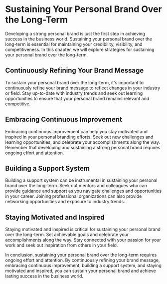 Sustaining Your Personal Brand Over the Long-Term
============================================================================================

Developing a strong personal brand is just the first step in achieving success in the business world. Sustaining your personal brand over the long-term is essential for maintaining your credibility, visibility, and competitiveness. In this chapter, we will explore strategies for sustaining your personal brand over the long-term.

Continuously Refining Your Brand Message
----------------------------------------

To sustain your personal brand over the long-term, it's important to continuously refine your brand message to reflect changes in your industry or field. Stay up-to-date with industry trends and seek out learning opportunities to ensure that your personal brand remains relevant and competitive.

Embracing Continuous Improvement
--------------------------------

Embracing continuous improvement can help you stay motivated and inspired in your personal branding efforts. Seek out new challenges and learning opportunities, and celebrate your accomplishments along the way. Remember that developing and sustaining a strong personal brand requires ongoing effort and attention.

Building a Support System
-------------------------

Building a support system can be instrumental in sustaining your personal brand over the long-term. Seek out mentors and colleagues who can provide guidance and support as you navigate challenges and opportunities in your career. Joining professional organizations can also provide networking opportunities and exposure to industry trends.

Staying Motivated and Inspired
------------------------------

Staying motivated and inspired is critical for sustaining your personal brand over the long-term. Set achievable goals and celebrate your accomplishments along the way. Stay connected with your passion for your work and seek out inspiration from others in your field.

In conclusion, sustaining your personal brand over the long-term requires ongoing effort and attention. By continuously refining your brand message, embracing continuous improvement, building a support system, and staying motivated and inspired, you can sustain your personal brand and achieve lasting success in the business world.
